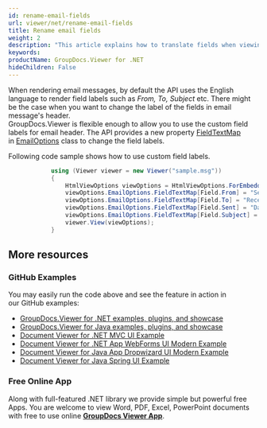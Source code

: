 ```yaml
---
id: rename-email-fields
url: viewer/net/rename-email-fields
title: Rename email fields
weight: 2
description: "This article explains how to translate fields when viewing E-Mail Messages with GroupDocs.Viewer within your .NET applications."
keywords: 
productName: GroupDocs.Viewer for .NET
hideChildren: False
---
```

When rendering email messages, by default the API uses the English language to render field labels such as *From, To, Subject* etc. There might be the case when you want to change the label of the fields in email message's header.  
GroupDocs.Viewer is flexible enough to allow you to use the custom field labels for email header. The API provides a new property [FieldTextMap](https://apireference.groupdocs.com/net/viewer/groupdocs.viewer.options/emailoptions/properties/fieldtextmap) in [EmailOptions](https://apireference.groupdocs.com/net/viewer/groupdocs.viewer.options/emailoptions) class to change the field labels.  
  
Following code sample shows how to use custom field labels.

```csharp
            using (Viewer viewer = new Viewer("sample.msg"))
            {
                HtmlViewOptions viewOptions = HtmlViewOptions.ForEmbeddedResources(pageFilePathFormat);
                viewOptions.EmailOptions.FieldTextMap[Field.From] = "Sender";
                viewOptions.EmailOptions.FieldTextMap[Field.To] = "Receiver";
                viewOptions.EmailOptions.FieldTextMap[Field.Sent] = "Date";
                viewOptions.EmailOptions.FieldTextMap[Field.Subject] = "Topic";
                viewer.View(viewOptions);
            }
```

## More resources
### GitHub Examples
You may easily run the code above and see the feature in action in our GitHub examples:
*   [GroupDocs.Viewer for .NET examples, plugins, and showcase](https://github.com/groupdocs-viewer/GroupDocs.Viewer-for-.NET)    
*   [GroupDocs.Viewer for Java examples, plugins, and showcase](https://github.com/groupdocs-viewer/GroupDocs.Viewer-for-Java)    
*   [Document Viewer for .NET MVC UI Example](https://github.com/groupdocs-viewer/GroupDocs.Viewer-for-.NET-MVC)     
*   [Document Viewer for .NET App WebForms UI Modern Example](https://github.com/groupdocs-viewer/GroupDocs.Viewer-for-.NET-WebForms)    
*   [Document Viewer for Java App Dropwizard UI Modern Example](https://github.com/groupdocs-viewer/GroupDocs.Viewer-for-Java-Dropwizard)    
*   [Document Viewer for Java Spring UI Example](https://github.com/groupdocs-viewer/GroupDocs.Viewer-for-Java-Spring)

### Free Online App
Along with full-featured .NET library we provide simple but powerful free Apps.
You are welcome to view Word, PDF, Excel, PowerPoint documents with free to use online **[GroupDocs Viewer App](https://products.groupdocs.app/viewer)**.